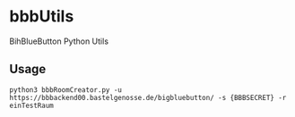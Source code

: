 # bbbUtils
BihBlueButton Python Utils 

## Usage

    python3 bbbRoomCreator.py -u https://bbbackend00.bastelgenosse.de/bigbluebutton/ -s {BBBSECRET} -r einTestRaum

